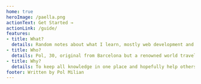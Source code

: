 ```yaml
---
home: true
heroImage: /paella.png
actionText: Get Started →
actionLink: /guide/
features:
- title: What?
  details: Random notes about what I learn, mostly web development and design principles.
- title: Who?
  details: Pol, 30, original from Barcelona but a renowned world traveller. Lived in Amsterdam, Bali and currently in Melbourne.
- title: Why?
  details: To keep all knowledge in one place and hopefully help others in the same path as well!
footer: Written by Pol Milian
---
```

